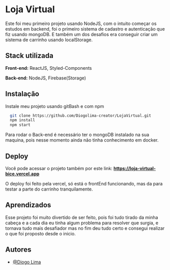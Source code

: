
# Loja Virtual 

Este foi meu primeiro projeto usando NodeJS, com o intuito começar os estudos em backend, foi o primeiro sistema de cadastro e autenticação que fiz usando mongoDB. E também um dos desafios era conseguir criar um sistema de carrinho usando localStorage.
## Stack utilizada

**Front-end:** ReactJS, Styled-Components

**Back-end:** NodeJS, Firebase(Storage)


## Instalação

Instale meu projeto usando gitBash e com npm

```bash
  git clone https://github.com/Diogolima-creator/LojaVirtual.git
  npm install
  npm start
```

Para rodar o Back-end é necessário ter o mongoDB instalado na sua maquina, pois nesse momento ainda não tinha conhecimento em docker.
    
## Deploy

Você pode acessar o projeto também por este link: **https://loja-virtual-bice.vercel.app**

O deploy foi feito pela vercel, só está o frontEnd funcionando, mas da para testar a parte do carrinho tranquilamente.




## Aprendizados

Esse projeto foi muito divertido de ser feito, pois foi tudo tirado da minha cabeça e a cada dia eu tinha algum problema para resolver que surgia, e tornava tudo mais desafiador mas no fim deu tudo certo e consegui realizar o que foi proposto desde o inicio.
## Autores

- [@Diogo Lima](https://github.com/Diogolima-creator)
